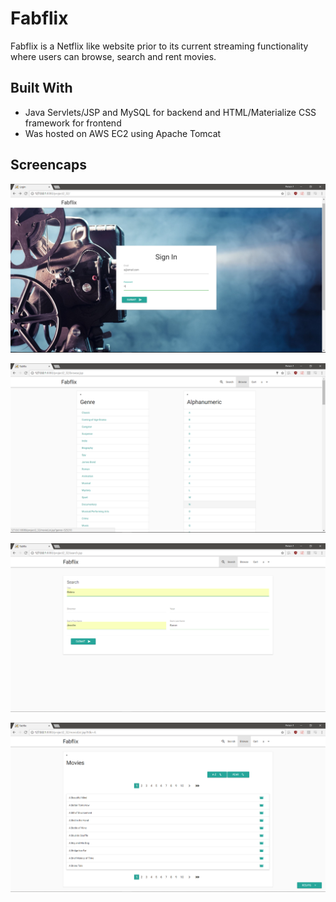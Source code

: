 # Fabflix

Fabflix is a Netflix like website prior to its current streaming functionality where users can browse, search and rent movies.

## Built With

* Java Servlets/JSP and MySQL for backend and HTML/Materialize CSS framework for frontend
* Was hosted on AWS EC2 using Apache Tomcat

## Screencaps

![Login](./WebContent/images/login.PNG "Login")


![Home](./WebContent/images/home.PNG "Home")


![Search](./WebContent/images/search.PNG "Search")


![Browse](./WebContent/images/browse.PNG "Browse")

